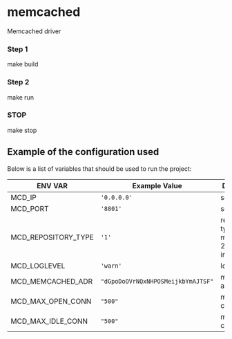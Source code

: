 # memcached
Memcached driver

### Step 1

make build

### Step 2

make run

### STOP

make stop

## Example of the configuration used

Below is a list of variables that should be used to run the project:

| ENV VAR             | Example Value                      | Description                                 | Default value   |
|---------------------|------------------------------------|---------------------------------------------|-----------------|
| MCD_IP              | `'0.0.0.0'`                        | server host                                 | `0.0.0.0`       |
| MCD_PORT            | `'8801'`                           | server port                                 | `8801`          |
| MCD_REPOSITORY_TYPE | `'1'`                              | repository type: 1 - memcached, 2- inmemory | `1`             |
| MCD_LOGLEVEL        | `'warn'`                           | log level                                   | `warn`          |
| MCD_MEMCACHED_ADR   | `"dGpoDoOVrNQxNHPOSMeijkbYmAJTSF"` | memcached address                           | `0.0.0.0:11211` |
| MCD_MAX_OPEN_CONN   | `"500"`                            | max open conn                               | `500`           |
| MCD_MAX_IDLE_CONN   | `"500"`                            | max idle conn                               | `500`           |